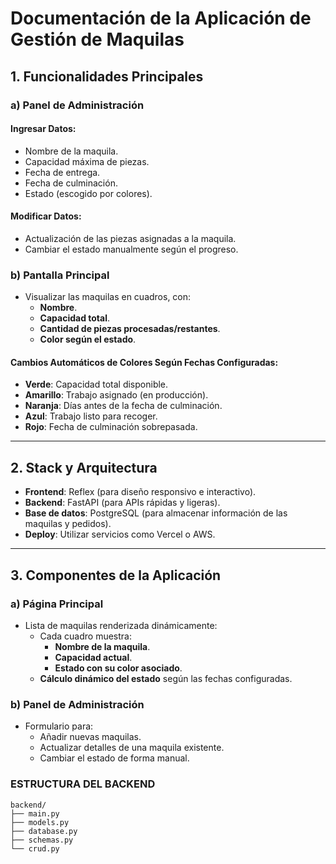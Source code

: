 # Documentación de la Aplicación de Gestión de Maquilas

## 1. Funcionalidades Principales

### a) Panel de Administración

#### Ingresar Datos:
- Nombre de la maquila.
- Capacidad máxima de piezas.
- Fecha de entrega.
- Fecha de culminación.
- Estado (escogido por colores).

#### Modificar Datos:
- Actualización de las piezas asignadas a la maquila.
- Cambiar el estado manualmente según el progreso.

### b) Pantalla Principal
- Visualizar las maquilas en cuadros, con:
  - **Nombre**.
  - **Capacidad total**.
  - **Cantidad de piezas procesadas/restantes**.
  - **Color según el estado**.

#### Cambios Automáticos de Colores Según Fechas Configuradas:
- **Verde**: Capacidad total disponible.
- **Amarillo**: Trabajo asignado (en producción).
- **Naranja**: Días antes de la fecha de culminación.
- **Azul**: Trabajo listo para recoger.
- **Rojo**: Fecha de culminación sobrepasada.

---

## 2. Stack y Arquitectura

- **Frontend**: Reflex (para diseño responsivo e interactivo).
- **Backend**: FastAPI (para APIs rápidas y ligeras).
- **Base de datos**: PostgreSQL (para almacenar información de las maquilas y pedidos).
- **Deploy**: Utilizar servicios como Vercel o AWS.

---

## 3. Componentes de la Aplicación

### a) Página Principal
- Lista de maquilas renderizada dinámicamente:
  - Cada cuadro muestra:
    - **Nombre de la maquila**.
    - **Capacidad actual**.
    - **Estado con su color asociado**.
  - **Cálculo dinámico del estado** según las fechas configuradas.

### b) Panel de Administración
- Formulario para:
  - Añadir nuevas maquilas.
  - Actualizar detalles de una maquila existente.
  - Cambiar el estado de forma manual.

### ESTRUCTURA DEL BACKEND 
```
backend/
├── main.py
├── models.py
├── database.py
├── schemas.py
└── crud.py
```

